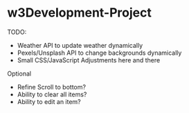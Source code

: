 # w3Development-Project

TODO: 

* Weather API to update weather dynamically
* Pexels/Unsplash API to change backgrounds dynamically
* Small CSS/JavaScript Adjustments here and there

Optional

* Refine Scroll to bottom?
* Ability to clear all items?
* Ability to edit an item?
